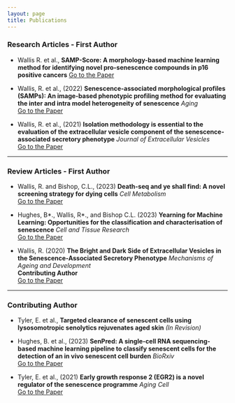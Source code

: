 ```yaml
---
layout: page
title: Publications
---
```



### Research Articles - First Author

- Wallis R. et al., **SAMP-Score: A morphology-based machine learning method for identifying novel pro-senescence compounds in p16 positive cancers**
  [Go to the Paper](https://www.biorxiv.org/content/10.1101/2025.06.09.658585v1)

- Wallis, R. et al., (2022) **Senescence-associated morphological profiles (SAMPs): An image-based phenotypic profiling method for evaluating the inter and intra model heterogeneity of senescence** _Aging_  
  [Go to the Paper](https://pubmed.ncbi.nlm.nih.gov/35580013/)

- Wallis, R. et al., (2021) **Isolation methodology is essential to the evaluation of the extracellular vesicle component of the senescence‐associated secretory phenotype** _Journal of Extracellular Vesicles_  
  [Go to the Paper](https://pubmed.ncbi.nlm.nih.gov/33659050/)

---

### Review Articles - First Author

- Wallis, R. and Bishop, C.L., (2023) **Death-seq and ye shall find: A novel screening strategy for dying cells** _Cell Metabolism_  
  [Go to the Paper](https://pubmed.ncbi.nlm.nih.gov/37793342/)

- Hughes, B*., Wallis, R*., and Bishop C.L. (2023) **Yearning for Machine Learning: Opportunities for the classification and characterisation of senescence** _Cell and Tissue Research_  
  [Go to the Paper](https://pubmed.ncbi.nlm.nih.gov/37016180/)

- Wallis, R. (2020) **The Bright and Dark Side of Extracellular Vesicles in the Senescence-Associated Secretory Phenotype** _Mechanisms of Ageing and Development_  
  **Contributing Author**  
  [Go to the Paper](https://pubmed.ncbi.nlm.nih.gov/32461143/)

---

### Contributing Author

- Tyler, E. et al., **Targeted clearance of senescent cells using lysosomotropic senolytics rejuvenates aged skin** *(In Revision)*

- Hughes, B. et al., (2023) **SenPred: A single-cell RNA sequencing-based machine learning pipeline to classify senescent cells for the detection of an in vivo senescent cell burden** _BioRxiv_  
  [Go to the Paper](https://www.biorxiv.org/content/10.1101/2023.10.23.563515v1/)

- Tyler, E. et al., (2021) **Early growth response 2 (EGR2) is a novel regulator of the senescence programme** _Aging Cell_  
  [Go to the Paper](https://pubmed.ncbi.nlm.nih.gov/33547862/)
